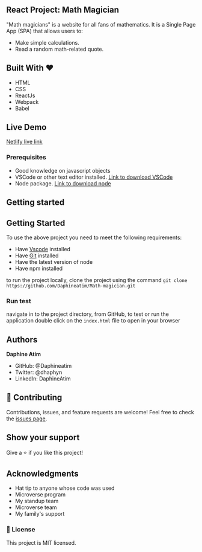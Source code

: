 ## React Project: Math Magician

"Math magicians" is a website for all fans of mathematics. It is a Single Page App (SPA) that allows users to:
- Make simple calculations.
- Read a random math-related quote.

## Built With &hearts;
- HTML
- CSS
- ReactJs
- Webpack
- Babel

## Live Demo
[Netlify live link](https://melodic-basbousa-cbc1ab.netlify.app/)

### Prerequisites
- Good knowledge on javascript objects
- VSCode or other text editor installed. [Link to download VSCode](https://code.visualstudio.com/download)
- Node package. [Link to download node](https://nodejs.org/en/download/)

## Getting started

## Getting Started
To use the above project you need to meet the following requirements:

- Have [Vscode](https://code.visualstudio.com/) installed 
- Have [Git](https://git-scm.com/) installed
- Have the latest version of node
- Have npm installed

to run the project locally, clone the project using the command
`git clone https://github.com/Daphineatim/Math-magician.git`

### Run test
navigate in to the project directory, from GitHub,
to test or run the application double click on the `index.html` file to open in your browser

## Authors
**Daphine Atim**

- GitHub: @Daphineatim
- Twitter: @dhaphyn
- LinkedIn: DaphineAtim

## 🤝 Contributing
Contributions, issues, and feature requests are welcome!
Feel free to check the [issues page](../../issues/).

## Show your support
Give a ⭐️ if you like this project!

## Acknowledgments
- Hat tip to anyone whose code was used
- Microverse program
- My standup team
- Microverse team
- My family's support

### 📝 License

This project is MIT licensed.
